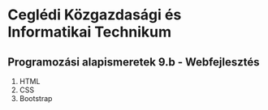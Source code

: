 # Ceglédi Közgazdasági és Informatikai Technikum
## Programozási alapismeretek 9.b - Webfejlesztés
1. HTML
2. CSS
3. Bootstrap
